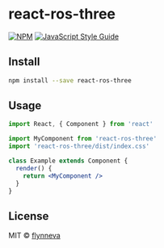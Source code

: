 # react-ros-three

[![NPM](https://img.shields.io/npm/v/react-ros-three.svg)](https://www.npmjs.com/package/react-ros-three) [![JavaScript Style Guide](https://img.shields.io/badge/code_style-standard-brightgreen.svg)](https://standardjs.com)

## Install

```bash
npm install --save react-ros-three
```

## Usage

```jsx
import React, { Component } from 'react'

import MyComponent from 'react-ros-three'
import 'react-ros-three/dist/index.css'

class Example extends Component {
  render() {
    return <MyComponent />
  }
}
```

## License

MIT © [flynneva](https://github.com/flynneva)

